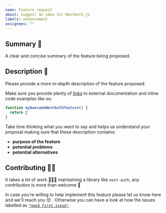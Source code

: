 ```yaml
---
name: Feature request
about: Suggest an idea for NextAuth.js
labels: enhancement
assignees: ""
---
```


## Summary 💭

A clear and concise summary of the feature being proposed.

## Description 📓

Please provide a more in-depth description of the feature proposed.

Make sure you provide plenty of [links]() to external documentation and inline code examples like so:

```js
function myAwesomeNextAuthFeature() {
  return 💚
}
```

Take time thinking what you want to say and helps us understand your proposal making sure that these description contains:

- **purpose of the feature**
- **potential problems**
- **potential alternatives**

## Contributing 🙌🏽

It takes a lot of work 🏋🏻‍♀️ maintaining a library like `next-auth`, any contribution is more than welcome 💚

In case you're willing to help implement this feature please let us know here and we'll reach you 😊 . Otherwise you can have a look at how the issues labelled as [`"good first issue"`](https://github.com/nextauthjs/next-auth/issues?q=is%3Aissue+is%3Aopen+label%3A%22good+first+issue%22).
